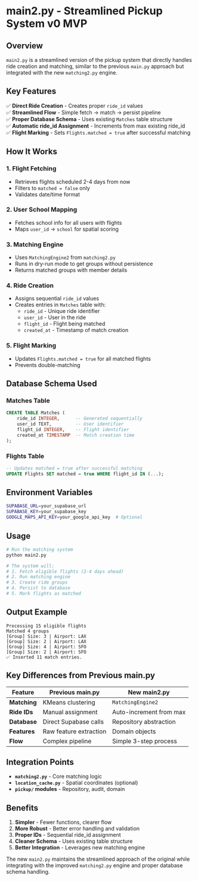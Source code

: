 # main2.py - Streamlined Pickup System v0 MVP

## Overview
`main2.py` is a streamlined version of the pickup system that directly handles ride creation and matching, similar to the previous `main.py` approach but integrated with the new `matching2.py` engine.

## Key Features
✅ **Direct Ride Creation** - Creates proper `ride_id` values  
✅ **Streamlined Flow** - Simple fetch → match → persist pipeline  
✅ **Proper Database Schema** - Uses existing `Matches` table structure  
✅ **Automatic ride_id Assignment** - Increments from max existing ride_id  
✅ **Flight Marking** - Sets `Flights.matched = true` after successful matching  

## How It Works

### 1. **Flight Fetching**
- Retrieves flights scheduled 2-4 days from now
- Filters to `matched = false` only
- Validates date/time format

### 2. **User School Mapping**
- Fetches school info for all users with flights
- Maps `user_id` → `school` for spatial scoring

### 3. **Matching Engine**
- Uses `MatchingEngine2` from `matching2.py`
- Runs in dry-run mode to get groups without persistence
- Returns matched groups with member details

### 4. **Ride Creation**
- Assigns sequential `ride_id` values
- Creates entries in `Matches` table with:
  - `ride_id` - Unique ride identifier
  - `user_id` - User in the ride
  - `flight_id` - Flight being matched
  - `created_at` - Timestamp of match creation

### 5. **Flight Marking**
- Updates `Flights.matched = true` for all matched flights
- Prevents double-matching

## Database Schema Used

### Matches Table
```sql
CREATE TABLE Matches (
    ride_id INTEGER,      -- Generated sequentially
    user_id TEXT,         -- User identifier
    flight_id INTEGER,    -- Flight identifier
    created_at TIMESTAMP  -- Match creation time
);
```

### Flights Table
```sql
-- Updates matched = true after successful matching
UPDATE Flights SET matched = true WHERE flight_id IN (...);
```

## Environment Variables
```bash
SUPABASE_URL=your_supabase_url
SUPABASE_KEY=your_supabase_key
GOOGLE_MAPS_API_KEY=your_google_api_key  # Optional
```

## Usage
```bash
# Run the matching system
python main2.py

# The system will:
# 1. Fetch eligible flights (2-4 days ahead)
# 2. Run matching engine
# 3. Create ride groups
# 4. Persist to database
# 5. Mark flights as matched
```

## Output Example
```
Processing 15 eligible flights
Matched 4 groups
[Group] Size: 3 | Airport: LAX
[Group] Size: 2 | Airport: LAX
[Group] Size: 4 | Airport: SFO
[Group] Size: 2 | Airport: SFO
✅ Inserted 11 match entries.
```

## Key Differences from Previous main.py

| Feature | Previous main.py | New main2.py |
|---------|------------------|---------------|
| **Matching** | KMeans clustering | `MatchingEngine2` |
| **Ride IDs** | Manual assignment | Auto-increment from max |
| **Database** | Direct Supabase calls | Repository abstraction |
| **Features** | Raw feature extraction | Domain objects |
| **Flow** | Complex pipeline | Simple 3-step process |

## Integration Points
- **`matching2.py`** - Core matching logic
- **`location_cache.py`** - Spatial coordinates (optional)
- **`pickup/` modules** - Repository, audit, domain

## Benefits
1. **Simpler** - Fewer functions, clearer flow
2. **More Robust** - Better error handling and validation
3. **Proper IDs** - Sequential ride_id assignment
4. **Cleaner Schema** - Uses existing table structure
5. **Better Integration** - Leverages new matching engine

The new `main2.py` maintains the streamlined approach of the original while integrating with the improved `matching2.py` engine and proper database schema handling.
